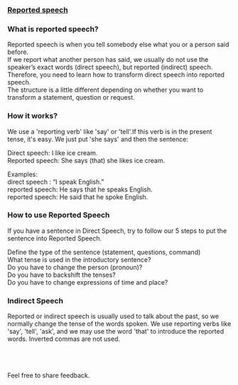 ### [Reported speech](https://Prayuja-Teli.github.io/Blog/Reportedspeech)<br/>

### What is reported speech?<br/>

Reported speech is when you tell somebody else what you or a person said before.<br/>
If we report what another person has said, we usually do not use the speaker’s exact words (direct speech), but reported (indirect) speech. Therefore, you need to learn how to transform direct speech into reported speech.<br/>
The structure is a little different depending on whether you want to transform a statement, question or request.<br/>

### How it works?<br/>

We use a 'reporting verb' like 'say' or 'tell'.If this verb is in the present tense, it's easy. We just put 'she says' and then the sentence:<br/>

Direct speech: I like ice cream.<br/>
Reported speech: She says (that) she likes ice cream.<br/>

Examples:<br/>
direct speech : 	“I speak English.”<br/>
reported speech: 	He says that he speaks English.<br/>
reported speech:	He said that he spoke English.<br/>

### How to use Reported Speech<br/>
If you have a sentence in Direct Speech, try to follow our 5 steps to put the sentence into Reported Speech.<br/>

Define the type of the sentence (statement, questions, command)<br/>
What tense is used in the introductory sentence?<br/>
Do you have to change the person (pronoun)?<br/>
Do you have to backshift the tenses?<br/>
Do you have to change expressions of time and place?<br/>

### Indirect Speech<br/>
Reported or indirect speech is usually used to talk about the past, so we normally change the tense of the words spoken. We use reporting verbs like 'say', 'tell', 'ask', and we may use the word 'that' to introduce the reported words. Inverted commas are not used.<br/><br/><br/><br/>


Feel free to share feedback.
